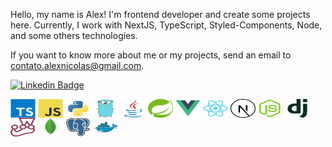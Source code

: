 Hello, my name is Alex! I'm frontend developer and create some projects here. Currently, I work with NextJS, TypeScript, Styled-Components, Node, and some others technologies.

If you want to know more about me or my projects, send an email to contato.alexnicolas@gmail.com.

[![Linkedin Badge](https://img.shields.io/badge/-LinkedIn-blue?style=flat-square&logo=Linkedin&logoColor=white&link=https://www.linkedin.com/in/nicolas-alex)](https://www.linkedin.com/in/nicolas-alex)

<div>
  <img align="center" src="https://raw.githubusercontent.com/devicons/devicon/master/icons/typescript/typescript-original.svg" alt="typescipt icon" height="30" width="40" />
  <img align="center" src="https://raw.githubusercontent.com/devicons/devicon/master/icons/javascript/javascript-original.svg" alt="javascript icon" height="30" width="40" />
  <img align="center" src="https://raw.githubusercontent.com/devicons/devicon/master/icons/python/python-original.svg" alt="python icon" height="30" width="40" />
  <img align="center" src="https://raw.githubusercontent.com/devicons/devicon/master/icons/go/go-original.svg" alt="go icon" height="30" width="40" />
  <img align="center" src="https://raw.githubusercontent.com/devicons/devicon/master/icons/java/java-original.svg" alt="java icon" height="30" width="40" />
  <img align="center" src="https://raw.githubusercontent.com/devicons/devicon/master/icons/spring/spring-original.svg" alt="spring icon" height="30" width="40" />
  <img align="center" src="https://raw.githubusercontent.com/devicons/devicon/master/icons/vuejs/vuejs-original.svg" alt="vuejs icon" height="30" width="40" />
  <img align="center" src="https://raw.githubusercontent.com/devicons/devicon/master/icons/react/react-original.svg" alt="react icon" height="30" width="40" />
  <img align="center" src="https://raw.githubusercontent.com/devicons/devicon/master/icons/nextjs/nextjs-line.svg" alt="nextjs icon" height="30" width="40" />
  <img align="center" src="https://raw.githubusercontent.com/devicons/devicon/master/icons/nodejs/nodejs-original.svg" alt="nodejs icon" height="30" width="40" />
  <img align="center" src="https://raw.githubusercontent.com/devicons/devicon/master/icons/django/django-plain.svg" alt="django icon" height="30" width="40" />
  <img align="center" src="https://raw.githubusercontent.com/devicons/devicon/master/icons/jest/jest-plain.svg" alt="jest icon" height="30" width="40" />
  <img align="center" src="https://raw.githubusercontent.com/devicons/devicon/master/icons/mongodb/mongodb-original.svg" alt="mongodb icon" height="30" width="40" />
  <img align="center" src="https://raw.githubusercontent.com/devicons/devicon/master/icons/postgresql/postgresql-original.svg" alt="postgresql icon" height="30" width="40" />
  <img align="center" src="https://raw.githubusercontent.com/devicons/devicon/master/icons/docker/docker-original.svg" alt="docker icon" height="30" width="40" />
</div>
